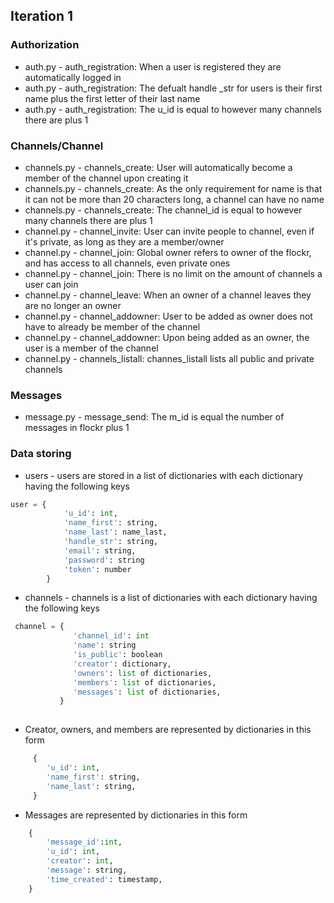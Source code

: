 ## Iteration 1

### Authorization

* auth.py - auth_registration: When a user is registered they are automatically logged in
* auth.py - auth_registration: The defualt handle _str for users is their first name plus the first letter of their last name
* auth.py - auth_registration: The u_id is equal to however many channels there are plus 1

### Channels/Channel

* channels.py - channels_create: User will automatically become a member of the channel upon creating it
* channels.py - channels_create: As the only requirement for name is that it can not be more than 20 characters long, a channel can have no name
*  channels.py - channels_create: The channel_id is equal to however many channels there are plus 1
* channel.py - channel_invite: User can invite people to channel, even if it's private, as long as they are a member/owner
* channel.py - channel_join: Global owner refers to owner of the flockr, and has access to all channels, even private ones
* channel.py - channel_join: There is no limit on the amount of channels a user can join
* channel.py - channel_leave: When an owner of a channel leaves they are no longer an owner
* channel.py - channel_addowner: User to be added as owner does not have to already be member of the channel
* channel.py - channel_addowner: Upon being added as an owner, the user is a member of the channel
* channel.py - channels_listall: channes_listall lists all public and private channels

### Messages
* message.py - message_send: The m_id is equal the number of messages in flockr plus 1

### Data storing

* users - users are stored in a list of dictionaries with each dictionary having the following keys

```python
user = {
            'u_id': int,
            'name_first': string,
            'name_last': name_last,
            'handle_str': string,
            'email': string,
            'password': string
            'token': number
        }

```

* channels - channels is a list of dictionaries with each dictionary having the following keys

```python
 channel = {
              'channel_id': int
              'name': string
              'is_public': boolean
              'creator': dictionary,
              'owners': list of dictionaries,
              'members': list of dictionaries,
              'messages': list of dictionaries,
           }
       
```   

* Creator, owners, and members are represented by dictionaries in this form

```python
     { 
        'u_id': int,
        'name_first': string,
        'name_last': string,
     }
```
* Messages are represented by dictionaries in this form

```python
    {
        'message_id':int,
        'u_id': int,
        'creator': int,
        'message': string,
        'time_created': timestamp,
    }

```


